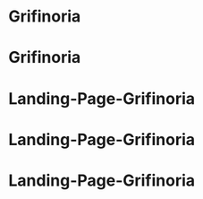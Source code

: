 # Grifinoria
# Grifinoria
# Landing-Page-Grifinoria
# Landing-Page-Grifinoria
# Landing-Page-Grifinoria
